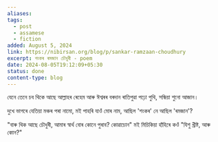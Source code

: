 ```yaml
---
aliases: 
tags:
  - post
  - assamese
  - fiction
added: August 5, 2024
link: https://nibirsan.org/blog/p/sankar-ramzaan-choudhury
excerpt: শংকৰ ৰমজান চৌধুৰী - poem
date: 2024-08-05T19:12:09+05:30
status: done
content-type: blog
---
```

যেনে তেনে চব থিকে আছে 
আল্লাহৰ ৰেহেম আৰু 
ঈশ্বৰৰ বৰদান
ৰাতিপুৱা পঢ়ো পুথি,
সন্ধিয়া শুনো আজান।

দুখে ভাগৰে যেতিয়া 
মঞ্চৰ পৰা নামো,
মই পাহৰি যাওঁ মোৰ নাম,
আছিল 'শংকৰ' নে আছিল 'ৰমজান'?

"বাৰু থিক আছে চৌধুৰী,
আমাৰ স্বাৰ্থ বোৰ কোনে
পুৰাব? কোৱাচোন"
মই মিচিকিয়া হাঁহিৰে ক‌ওঁ
"যিশু খ্ৰীষ্ট, আৰু কোন?"